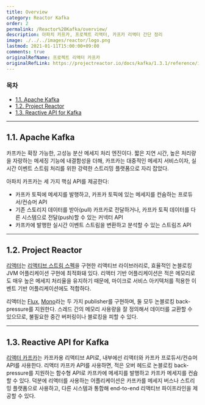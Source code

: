 ```yaml
---
title: Overview
category: Reactor Kafka
order: 2
permalink: /Reactor%20Kafka/overview/
description: 아파치 카프카, 프로젝트 리액터, 카프카 리액터 간단 정리
image: ./../../images/reactor/logo.png
lastmod: 2021-01-11T15:00:00+09:00
comments: true
originalRefName: 프로젝트 리액터 카프카
originalRefLink: https://projectreactor.io/docs/kafka/1.3.1/reference/index.html#_overview
---
```


### 목차

- [1.1. Apache Kafka](#11-apache-kafka)
- [1.2. Project Reactor](#12-project-reactor)
- [1.3. Reactive API for Kafka](#13-reactive-api-for-kafka)

---

## 1.1. Apache Kafka

카프카는 확장 가능한, 고성능 분산 메세지 처리 엔진이다. 짧은 지연 시간, 높은 처리량을 자랑하는 메세징 기능에 내결함성을 더해, 카프카는 대중적인 메세지 서비스이자, 실시간 이벤트 스트림 처리를 위한 강력한 스트리밍 플랫폼으로 자리 잡았다.

아파치 카프카는 세 가지 핵심 API를 제공한다:

- 카프카 토픽에 메세지를 발행하고, 카프카 토픽에 있는 메세지를 컨슘하는 프로듀서/컨슈머 API
- 기존 스토리지 데이터를 받아(pull) 카프카로 전달하거나, 카프카 토픽 데이터를 다른 시스템으로 전달(push)할 수 있는 커넥터 API
- 카프카에 발행한 실시간 이벤트 스트림을 변환하고 분석할 수 있는 스트림즈 API

---

## 1.2. Project Reactor

[리액터](https://projectreactor.io/)는 [리액티브 스트림 스펙](https://github.com/reactive-streams/reactive-streams-jvm)을 구현한 리액티브 라이브러리로, 효율적인 논블로킹 JVM 어플리케이션 구현에 최적화돼 있다. 리액터 기반 어플리케이션은 적은 메모리로도 매우 높은 메세지 처리율을 유지하기 때문에, 마이크로 서비스 아키텍처를 적용한 이벤트 기반 어플리케이션에도 적합하다.

리액터는 [Flux](https://projectreactor.io/docs/core/release/api/reactor/core/publisher/Flux.html), [Mono](https://projectreactor.io/docs/core/release/api/reactor/core/publisher/Mono.html)라는 두 가지 publisher를 구현하며, 둘 모두 논블로킹 back-pressure를 지원한다. 스레드 간의 메모리 사용량을 잘 정의해서 데이터를 교환할 수 있으므로, 불필요한 중간 버퍼링이나 블로킹을 피할 수 있다.

---

## 1.3. Reactive API for Kafka

[리액터 카프카](https://projectreactor.io/docs/kafka/1.3.1/api/index.html)는 카프카용 리액티브 API로, 내부에선 리액터와 카프카 프로듀서/컨슈머 API를 사용한다. 리액터 카프카 API를 사용하면, 적은 오버 헤드로 논블로킹 back-pressure를 지원하는 함수형 API로 카프카에 메세지를 발행하고 카프카 메세지를 컨슘할 수 있다. 덕분에 리액터를 사용하는 어플리케이션은 카프카를 메세지 버스나 스트리밍 플랫폼으로 사용하고, 다른 시스템과 통합해 end-to-end 리액티브 파이프라인을 제공할 수 있다.